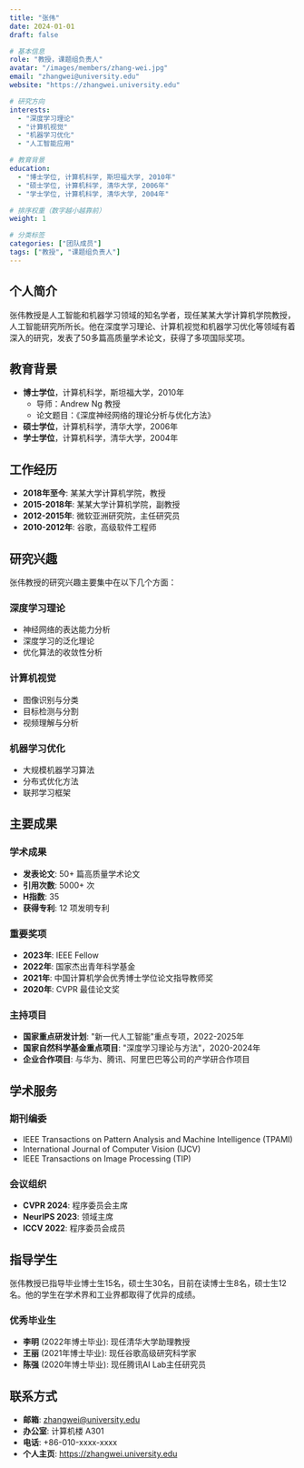 ```yaml
---
title: "张伟"
date: 2024-01-01
draft: false

# 基本信息
role: "教授，课题组负责人"
avatar: "/images/members/zhang-wei.jpg"
email: "zhangwei@university.edu"
website: "https://zhangwei.university.edu"

# 研究方向
interests: 
  - "深度学习理论"
  - "计算机视觉"
  - "机器学习优化"
  - "人工智能应用"

# 教育背景
education:
  - "博士学位, 计算机科学, 斯坦福大学, 2010年"
  - "硕士学位, 计算机科学, 清华大学, 2006年"
  - "学士学位, 计算机科学, 清华大学, 2004年"

# 排序权重（数字越小越靠前）
weight: 1

# 分类标签
categories: ["团队成员"]
tags: ["教授", "课题组负责人"]
---
```


## 个人简介

张伟教授是人工智能和机器学习领域的知名学者，现任某某大学计算机学院教授，人工智能研究所所长。他在深度学习理论、计算机视觉和机器学习优化等领域有着深入的研究，发表了50多篇高质量学术论文，获得了多项国际奖项。

## 教育背景

- **博士学位**，计算机科学，斯坦福大学，2010年
  - 导师：Andrew Ng 教授
  - 论文题目：《深度神经网络的理论分析与优化方法》
- **硕士学位**，计算机科学，清华大学，2006年
- **学士学位**，计算机科学，清华大学，2004年

## 工作经历

- **2018年至今**: 某某大学计算机学院，教授
- **2015-2018年**: 某某大学计算机学院，副教授
- **2012-2015年**: 微软亚洲研究院，主任研究员
- **2010-2012年**: 谷歌，高级软件工程师

## 研究兴趣

张伟教授的研究兴趣主要集中在以下几个方面：

### 深度学习理论
- 神经网络的表达能力分析
- 深度学习的泛化理论
- 优化算法的收敛性分析

### 计算机视觉
- 图像识别与分类
- 目标检测与分割
- 视频理解与分析

### 机器学习优化
- 大规模机器学习算法
- 分布式优化方法
- 联邦学习框架

## 主要成果

### 学术成果
- **发表论文**: 50+ 篇高质量学术论文
- **引用次数**: 5000+ 次
- **H指数**: 35
- **获得专利**: 12 项发明专利

### 重要奖项
- **2023年**: IEEE Fellow
- **2022年**: 国家杰出青年科学基金
- **2021年**: 中国计算机学会优秀博士学位论文指导教师奖
- **2020年**: CVPR 最佳论文奖

### 主持项目
- **国家重点研发计划**: "新一代人工智能"重点专项，2022-2025年
- **国家自然科学基金重点项目**: "深度学习理论与方法"，2020-2024年
- **企业合作项目**: 与华为、腾讯、阿里巴巴等公司的产学研合作项目

## 学术服务

### 期刊编委
- IEEE Transactions on Pattern Analysis and Machine Intelligence (TPAMI)
- International Journal of Computer Vision (IJCV)
- IEEE Transactions on Image Processing (TIP)

### 会议组织
- **CVPR 2024**: 程序委员会主席
- **NeurIPS 2023**: 领域主席
- **ICCV 2022**: 程序委员会成员

## 指导学生

张伟教授已指导毕业博士生15名，硕士生30名，目前在读博士生8名，硕士生12名。他的学生在学术界和工业界都取得了优异的成绩。

### 优秀毕业生
- **李明** (2022年博士毕业): 现任清华大学助理教授
- **王丽** (2021年博士毕业): 现任谷歌高级研究科学家
- **陈强** (2020年博士毕业): 现任腾讯AI Lab主任研究员

## 联系方式

- **邮箱**: zhangwei@university.edu
- **办公室**: 计算机楼 A301
- **电话**: +86-010-xxxx-xxxx
- **个人主页**: https://zhangwei.university.edu
